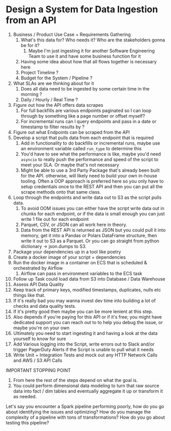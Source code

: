 # Design a System for Data Ingestion from an API

1. Business / Product Use Case + Requirements Gathering
   1. What's this data for?  Who needs it?  Who are the stakeholders gonna be for it?
      1. Maybe I'm just ingesting it for another Software Engineering Team to use it and have some business function for it
   2. Having some idea about how that all flows together is necessary here
   3. Project Timeline ?
   4. Budget for the System / Pipeline ?
2. What SLAs are we thinking about for it
   1. Does all data need to be ingested by some certain time in the morning ?
   2. Daily / Hourly / Real Time ?
3. Figure out how the API offers data scrapes
   1. For full backfills are various endpoints paginated so I can loop through by something like a page number or offset myself?
   2. For incremental runs can I query endpoints and pass in a date or timestamp to filter results by ?
4. Figure out what Endpoints can be scraped from the API
5. Develop a script that pulls data from each endpoint that is required
   1. Add in functionality to do backfills or incremental runs, maybe use an environment variable called `run_type` to determine this
   2. You'd have to see what the performance is like, maybe you'd need `asyncio` to really push the performance and speed of the script to meet your SLA.  Or maybe that's not necessary
   3. Might be able to use a 3rd Party Package that's already been built for the API. otherwise, will likely need to build your own in-house tooling.  Often a OOP approach is preferred here so you only have to setup credentials once to the REST API and then you can put all the scrape methods onto that same class.
6. Loop through the endpoints and write data out to S3 as the script pulls data.
   1. To avoid OOM issues you can either have the script write data out in chunks for each endpoint, or if the data is small enough you can just write 1 file out for each endpoint
   2. Parquet, CSV, or JSON can all work here in theory.
   3. Data from the REST API is returned as JSON but you could pull it into memory, get it into a Pandas or Polars DataFrame structure, then write it out to S3 as a Parquet.  Or you can go straight from python dictionary -> json.dumps to S3.
7. Package your dependencies up in a tool like poetry
8. Create a docker image of your script + dependencies
9. Run the docker image in a container on ECS that is scheduled & orchestrated by Airflow
   1.  Airflow can pass in environment variables to the ECS task
10. Follow up Task could load data from S3 into Database / Data Warehouse
11. Assess API Data Quality
   1. Keep track of primary keys, modified timestamps, duplicates, nulls etc things like that.
   2. If it's really bad you may wanna invest dev time into building a lot of checks and data quality tests.
   3. If it's pretty good then maybe you can be more lenient at this step.
   4. Also depends if you're paying for this API or if it's free; you might have dedicated support you can reach out to to help you debug the issue, or maybe you're on your own
   5. Ultimately you need to start ingesting it and having a look at the data yourself to know for sure
12. Add Various logging into the Script, write errors out to Slack and/or trigger PagerDuty Alerts if the Script is unable to pull what it needs
13. Write Unit + Integration Tests and mock out any HTTP Network Calls and AWS / S3 API Calls

IMPORTANT STOPPING POINT
1. From here the rest of the steps depend on what the goal is.
2. You could perform dimensional data modeling to turn that raw source data into fact / dim tables and eventually aggregate it up or transform it as needed.

Let's say you encounter a Spark pipeline performing poorly, how do you go about identifying the issues and optimizing?
How do you manage the complexity of a pipeline with tons of transformations?
How do you go about testing this pipeline?